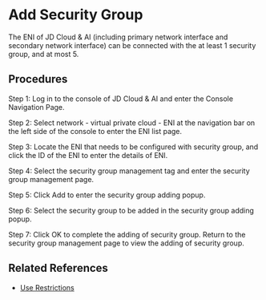 # Add Security Group

The ENI of JD Cloud & AI (including primary network interface and secondary network interface) can be connected with the at least 1 security group, and at most 5.

## Procedures
Step 1: Log in to the console of JD Cloud & AI and enter the Console Navigation Page.

Step 2: Select network - virtual private cloud - ENI at the navigation bar on the left side of the console to enter the ENI list page.

Step 3: Locate the ENI that needs to be configured with security group, and click the ID of the ENI to enter the details of ENI.

Step 4: Select the security group management tag and enter the security group management page.

Step 5: Click Add to enter the security group adding popup.

Step 6: Select the security group to be added in the security group adding popup.

Step 7: Click OK to complete the adding of security group. Return to the security group management page to view the adding of security group.

## Related References

- [Use Restrictions](../../Introduction/Restrictions.md)

